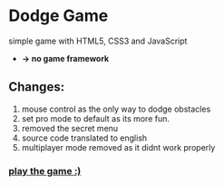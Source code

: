 # Dodge Game
simple game with HTML5, CSS3 and JavaScript
* **-> no game framework**

## Changes:
1. mouse control as the only way to dodge obstacles
2. set pro mode to default as its more fun.
3. removed the secret menu
4. source code translated to english
5. multiplayer mode removed as it didnt work properly


### [play the game :)](https://ariagomes.github.io/dodge-game/)
